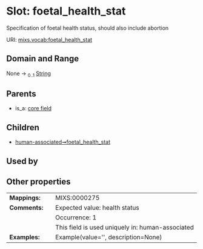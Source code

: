 
# Slot: foetal_health_stat


Specification of foetal health status, should also include abortion

URI: [mixs.vocab:foetal_health_stat](https://w3id.org/mixs/vocab/foetal_health_stat)


## Domain and Range

None &#8594;  <sub>0..1</sub> [String](types/String.md)

## Parents

 *  is_a: [core field](core_field.md)

## Children

 *  [human-associated➞foetal_health_stat](human_associated_foetal_health_stat.md)

## Used by


## Other properties

|  |  |  |
| --- | --- | --- |
| **Mappings:** | | MIXS:0000275 |
| **Comments:** | | Expected value: health status |
|  | | Occurrence: 1 |
|  | | This field is used uniquely in: human-associated |
| **Examples:** | | Example(value='', description=None) |

